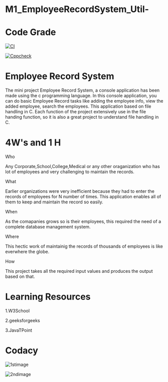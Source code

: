 # M1_EmployeeRecordSystem_Util-

# Code Grade
[![CI](https://github.com/R538/M1_EmployeeRecordSystem_Util-/actions/workflows/main.yml/badge.svg)](https://github.com/R538/M1_EmployeeRecordSystem_Util-/actions/workflows/main.yml)

[![Cppcheck](https://github.com/R538/M1_EmployeeRecordSystem_Util-/actions/workflows/cpp.yml/badge.svg)](https://github.com/R538/M1_EmployeeRecordSystem_Util-/actions/workflows/cpp.yml)

# Employee Record System

The mini project Employee Record System, a console application has been made using the c programming language. In this console application, you can do basic Employee Record tasks like adding the employee info, view the added employee, search the employees. This application based on file handling in C.
Each function of the project extensively use in the file handing function, so it is also a great project to understand file handling in C.

# 4W's and 1 H
Who

Any Corporate,School,College,Medical or any other oraganization who has lot of employees and very challenging to maintain the records.

What

Earlier organizations were very inefficient because they had to enter the records of employees for N number of times. This application enables all of them to keep and maintain the record so easily.

When

As the comapanies grows so is their employees, this required the need of a complete database management system.

Where

This hectic work of maintainig the records of thousands of employees is like everwhere the globe.

How

This project takes all the required input values and produces the output based on that.
 # Learning Resources

1.W3School

2.geeksforgeeks

3.JavaTPoint

# Codacy

![1stimage](https://user-images.githubusercontent.com/63436180/153611591-cb96111d-b152-4696-a1f8-8bcaff7723b9.jpg)

![2ndimage](https://user-images.githubusercontent.com/63436180/153614140-891cbb8d-6855-4baf-af0f-d8da8fd5ebc0.jpg)
